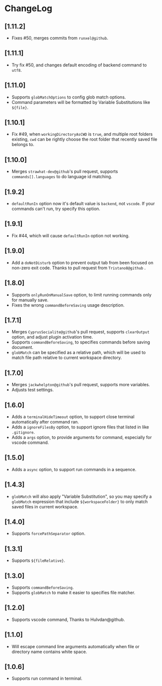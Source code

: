# ChangeLog


## [1.11.2]
 - Fixes #50, merges commits from `runxel@github`.

## [1.11.1]
 - Try fix #50, and changes default encoding of backend command to `utf8`.


## [1.11.0]
 - Supports `globMatchOptions` to config glob match options.
 - Command parameters will be formatted by Variable Substitutions like `${file}`.


## [1.10.1]
 - Fix #49, when `workingDirectoryAsCWD` is `true`, and multiple root folders existing, `cwd` can be rightly choose the root folder that recently saved file belongs to.

## [1.10.0]
 - Merges `strawhat-dev@github`'s pull request, supports `commands[].languages` to do language id matching.


## [1.9.2]
 - `defaultRunIn` option now it's default value is `backend`, not `vscode`. If your commands can't run, try specify this option.

## [1.9.1]
 - Fix #44, which will cause `defaultRunIn` option not working.

## [1.9.0]
 - Add a `doNotDisturb` option to prevent output tab from been focused on non-zero exit code. Thanks to pull request from `Tristano8@github` .


## [1.8.0]
 - Supports `onlyRunOnManualSave` option, to limit running commands only for manually save.
 - Fixes the wrong `commandBeforeSaving` usage description.


## [1.7.1]

 - Merges `CyprusSocialite@github`'s pull request, supports `clearOutput` option, and adjust plugin activation time.
 - Supports `commandBeforeSaving`, to specifies commands before saving document.
 - `globMatch` can be specified as a relative path, which will be used to match file path relative to current workspace directory.


## [1.7.0]

 - Merges `jackwhelpton@github`'s pull request, supports more variables.
 - Adjusts test settings.


## [1.6.0]

 - Adds a `terminalHideTimeout` option, to support close terminal automatically after command ran.
 - Adds a `ignoreFilesBy` option, to support ignore files that listed in like `.gitignore`.
 - Adds a `args` option, to provide arguments for command, especially for vscode command.
 

## [1.5.0]

 - Adds a `async` option, to support run commands in a sequence.


## [1.4.3]

 - `globMatch` will also apply "Variable Substitution", so you may specify a `globMatch` expression that include `${workspaceFolder}` to only match saved files in current workspace.


## [1.4.0]

 - Supports `forcePathSeparator` option.


## [1.3.1]

 - Supports `${fileRelative}`.


## [1.3.0]

 - Supports `commandBeforeSaving`.
 - Supports `globMatch` to make it easier to specifies file matcher.


## [1.2.0]

 - Supports vscode command, Thanks to Hulvdan@github.


## [1.1.0]

 - Will escape command line arguments automatically when file or directory name contains white space.


## [1.0.6]

 - Supports run command in terminal.